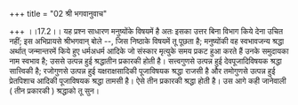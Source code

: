 +++
title = "02 श्री भगवानुवाच"

+++
।।17.2।। यह प्रश्न साधारण मनुष्योंके विषयमें है अतः इसका उत्तर बिना विभाग
किये देना उचित नहीं; इस अभिप्रायसे श्रीभगवान् बोले --, जिस निष्ठाके
विषयमें तू पूछता है; मनुष्योंकी वह स्वभावजन्य श्रद्धा अर्थात्
जन्मान्तरमें किये हुए धर्मअधर्म आदिके जो संस्कार मृत्युके समय प्रकट हुआ
करते हैं उनके समुदायका नाम स्वभाव है; उससे उत्पन्न हुई श्रद्धातीन
प्रकारकी होती है। सत्त्वगुणसे उत्पन्न हुई देवपूजादिविषयक श्रद्धा
सात्त्विकी है; रजोगुणसे उत्पन्न हुई यक्षराक्षसादिकी पूजाविषयक श्रद्धा
राजसी है और तमोगुणसे उत्पन्न हुई प्रेतपिशाच आदिकी पूजाविषयक श्रद्धा
तामसी है। ऐसे तीन प्रकारकी श्रद्धा होती है। उस आगे कही जानेवाली ( तीन
प्रकारकी ) श्रद्धाको तू सुन।
